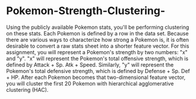 # Pokemon-Strength-Clustering-
Using the publicly available Pokemon stats, you'll be performing clustering on these stats. Each Pokemon is defined by a row in the data set. Because there are various ways to characterize how strong a Pokemon is, it is often desirable to convert a raw stats sheet into a shorter feature vector. For this assignment, you will represent a Pokemon's strength by two numbers: "x" and "y". "x" will represent the Pokemon's total offensive strength, which is defined by Attack + Sp. Atk + Speed. Similarly, "y" will represent the Pokemon's total defensive strength, which is defined by Defense + Sp. Def + HP. After each Pokemon becomes that two-dimensional feature vector, you will cluster the first 20 Pokemon with hierarchical agglomerative clustering (HAC).
